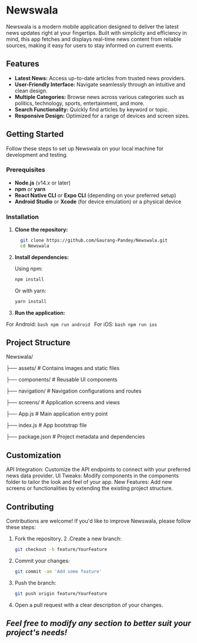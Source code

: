 # Newswala

Newswala is a modern mobile application designed to deliver the latest news updates right at your fingertips. Built with simplicity and efficiency in mind, this app fetches and displays real-time news content from reliable sources, making it easy for users to stay informed on current events.

## Features

- **Latest News:** Access up-to-date articles from trusted news providers.
- **User-Friendly Interface:** Navigate seamlessly through an intuitive and clean design.
- **Multiple Categories:** Browse news across various categories such as politics, technology, sports, entertainment, and more.
- **Search Functionality:** Quickly find articles by keyword or topic.
- **Responsive Design:** Optimized for a range of devices and screen sizes.

## Getting Started

Follow these steps to set up Newswala on your local machine for development and testing.

### Prerequisites

- **Node.js** (v14.x or later)
- **npm** or **yarn**
- **React Native CLI** or **Expo CLI** (depending on your preferred setup)
- **Android Studio** or **Xcode** (for device emulation) or a physical device

### Installation

1. **Clone the repository:**

    ```bash
      git clone https://github.com/Gaurang-Pandey/Newswala.git
      cd Newswala
    ```
2. **Install dependencies:**
   
    Using npm:
  
    ```bash
    npm install
    ```
    Or with yarn:
  
    ```bash
    yarn install
    ```
4. **Run the application:**
  
  For Android:
    ```bash
    npm run android
    ```
  For iOS:
    ```bash
    npm run ios
    ```

## Project Structure

Newswala/

├── assets/            # Contains images and static files

├── components/        # Reusable UI components

├── navigation/        # Navigation configurations and routes

├── screens/           # Application screens and views

├── App.js             # Main application entry point

├── index.js           # App bootstrap file

├── package.json       # Project metadata and dependencies

## Customization
API Integration: Customize the API endpoints to connect with your preferred news data provider.
UI Tweaks: Modify components in the components folder to tailor the look and feel of your app.
New Features: Add new screens or functionalities by extending the existing project structure.

## Contributing
Contributions are welcome! If you'd like to improve Newswala, please follow these steps:

1. Fork the repository.
2 .Create a new branch:
    ```bash
    git checkout -b feature/YourFeature
    ```
3. Commit your changes:
    ```bash
    git commit -am 'Add some feature'
    ```
4. Push the branch:
    ```bash
    git push origin feature/YourFeature
    ```
5. Open a pull request with a clear description of your changes.

## *Feel free to modify any section to better suit your project's needs!*
